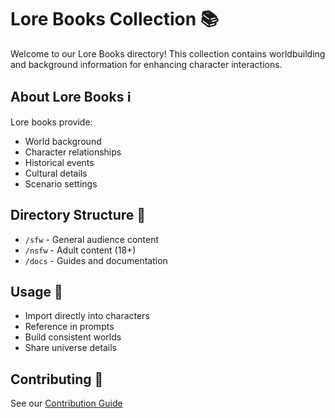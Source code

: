 # Lore Books Collection 📚

Welcome to our Lore Books directory! This collection contains worldbuilding and background information for enhancing character interactions.

## About Lore Books ℹ️
Lore books provide:
- World background
- Character relationships
- Historical events
- Cultural details
- Scenario settings

## Directory Structure 📁
- `/sfw` - General audience content
- `/nsfw` - Adult content (18+)
- `/docs` - Guides and documentation

## Usage 🎯
- Import directly into characters
- Reference in prompts
- Build consistent worlds
- Share universe details

## Contributing 🤝
See our [Contribution Guide](docs/getting-started/how-to-contribute.md)